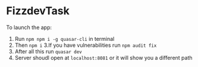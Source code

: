 # FizzdevTask
To launch the app:
1. Run `npm npm i -g quasar-cli` in terminal
2. Then `npm i`
3.If you have vulnerabilities run `npm audit fix`
4. After all this run `quasar dev`
5. Server shoudl open at `localhost:8081` or it will show you a different path

